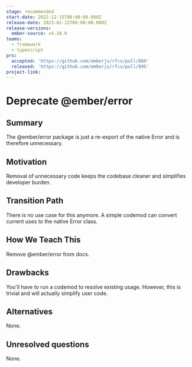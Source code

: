```yaml
---
stage: recommended
start-date: 2022-12-15T00:00:00.000Z
release-date: 2023-01-12T00:00:00.000Z
release-versions:
  ember-source: v4.10.0
teams:
  - framework
  - typescript
prs:
  accepted: 'https://github.com/emberjs/rfcs/pull/889'
  released: 'https://github.com/emberjs/rfcs/pull/895'
project-link:
---
```


# Deprecate @ember/error

## Summary

The @ember/error package is just a re-export of the native Error and is therefore unnecessary.

## Motivation

Removal of unnecessary code keeps the codebase cleaner and simplifies developer burden.

## Transition Path

There is no use case for this anymore. A simple codemod can convert current uses to the native Error class.

## How We Teach This

Remove @ember/error from docs.

## Drawbacks

You'll have to run a codemod to resolve existing usage. However, this is trivial and will actually simplify user code.

## Alternatives

None.

## Unresolved questions

None.

